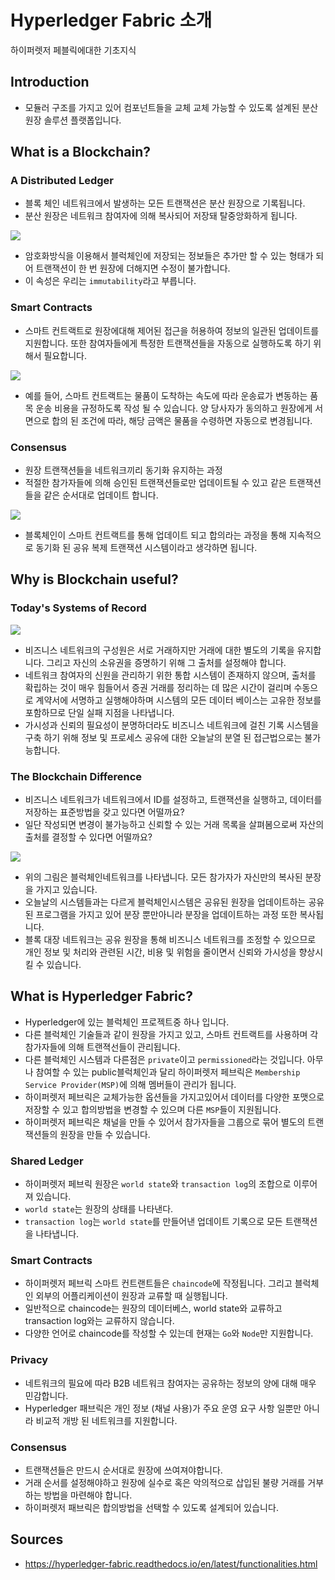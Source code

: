 # Hyperledger Fabric 소개

하이퍼렛저 페블릭에대한 기초지식

## Introduction

* 모듈러 구조를 가지고 있어 컴포넌트들을 교체 교체 가능할 수 있도록
  설계된 분산 원장 솔루션 플랫폽입니다.

## What is a Blockchain?

### A Distributed Ledger

* 블록 체인 네트워크에서 발생하는 모든 트랜잭션은 분산 원장으로 기록됩니다.
* 분산 원장은 네트워크 참여자에 의해 복사되어 저장돼 탈중앙화하게 됩니다.

![](https://hyperledger-fabric.readthedocs.io/en/latest/_images/basic_network.png)

* 암호화방식을 이용해서 블럭체인에 저장되는 정보들은 추가만 할 수 있는 형태가
  되어 트랜잭션이 한 번 원장에 더해지면 수정이 불가합니다.
* 이 속성은 우리는 `immutability`라고 부릅니다.

### Smart Contracts

* 스마트 컨트랙트로 원장에대해 제어된 접근을 허용하여 정보의 일관된 업데이트를
  지원합니다. 또한 참여자들에게 특정한 트랜잭션들을 자동으로 실행하도록 하기
  위해서 필요합니다.

![](https://hyperledger-fabric.readthedocs.io/en/latest/_images/Smart_Contract.png)

* 예를 들어, 스마트 컨트랙트는 물품이 도착하는 속도에 따라 운송료가 변동하는 품목
  운송 비용을 규정하도록 작성 될 수 있습니다. 양 당사자가 동의하고 원장에게
  서면으로 합의 된 조건에 따라, 해당 금액은 물품을 수령하면 자동으로
  변경됩니다.

### Consensus

* 원장 트랜잭션들을 네트워크끼리 동기화 유지하는 과정
* 적절한 참가자들에 의해 승인된 트랜잭션들로만 업데이트될 수 있고 같은
  트랜잭션들을 같은 순서대로 업데이트 합니다.

![](https://hyperledger-fabric.readthedocs.io/en/latest/_images/consensus.png)

* 블록체인이 스마트 컨트랙트를 통해 업데이트 되고 합의라는 과정을 통해
  지속적으로 동기화 된 공유 복제 트랜잭션 시스템이라고 생각하면 됩니다.

## Why is Blockchain useful?

### Today's Systems of Record

![](https://hyperledger-fabric.readthedocs.io/en/latest/_images/current_network.png)

* 비즈니스 네트워크의 구성원은 서로 거래하지만 거래에 대한 별도의 기록을
  유지합니다. 그리고 자신의 소유권을 증명하기 위해 그 출처를 설정해야 합니다.
* 네트워크 참여자의 신원을 관리하기 위한 통합 시스템이 존재하지 않으며, 출처를
  확립하는 것이 매우 힘들어서 증권 거래를 정리하는 데 많은 시간이 걸리며
  수동으로 계약서에 서명하고 실행해야하며 시스템의 모든 데이터 베이스는 고유한
  정보를 포함하므로 단일 실패 지점을 나타냅니다.
* 가시성과 신뢰의 필요성이 분명하더라도 비즈니스 네트워크에 걸친 기록 시스템을
  구축 하기 위해 정보 및 프로세스 공유에 대한 오늘날의 분열 된 접근법으로는
  불가능합니다.

### The Blockchain Difference

* 비즈니스 네트워크가 네트워크에서 ID를 설정하고, 트랜잭션을 실행하고, 데이터를
  저장하는 표준방법을 갖고 있다면 어떨까요?
* 일단 작성되면 변경이 불가능하고 신뢰할 수 있는 거래 목록을 살펴봄으로써
  자산의 출처를 결정할 수 있다면 어떨까요?

![](https://hyperledger-fabric.readthedocs.io/en/latest/_images/future_net.png)

* 위의 그림은 블럭체인네트워크를 나타냅니다. 모든 참가자가 자신만의 복사된
  분장을 가지고 있습니다.
* 오늘날의 시스템들과는 다르게 블럭체인시스템은 공유된 원장을 업데이트하는
  공유된 프로그램을 가지고 있어 분장 뿐만아니라 분장을 업데이트하는 과정 또한
  복사됩니다.
* 블록 대장 네트워크는 공유 원장을 통해 비즈니스 네트워크를 조정할 수 있으므로
  개인 정보 및 처리와 관련된 시간, 비용 및 위험을 줄이면서 신뢰와 가시성을
  향상시킬 수 있습니다.

## What is Hyperledger Fabric?

* Hyperledger에 있는 블럭체인 프로젝트중 하나 입니다.
* 다른 블럭체인 기술들과 같이 원장을 가지고 있고, 스마트 컨트랙트를 사용하며 각
  참가자들에 의해 트랜젹선들이 관리됩니다.
* 다른 블럭체인 시스템과 다른점은 `private`이고 `permissioned`라는 것입니다.
  아무나 참여할 수 있는 public블럭체인과 달리 하이퍼렛저 페브릭은 
  `Membership Service Provider(MSP)`에 의해 멤버들이 관리가 됩니다.
* 하이퍼렛저 페브릭은 교체가능한 옵션들을 가지고있어서 데이터를 다양한 포맷으로
  저장할 수 있고 합의방법을 변경할 수 있으며 다른 `MSP`들이 지원됩니다.
* 하이퍼렛저 페브릭은 채널을 만들 수 있어서 참가자들을 그룹으로 묶어 별도의
  트랜잭션들의 원장을 만들 수 있습니다.

### Shared Ledger

* 하이퍼렛저 페브릭 원장은 `world state`와 `transaction log`의 조합으로
  이루어져 있습니다.
* `world state`는 원장의 상태를 나타낸다.
* `transaction log`는 `world state`를 만들어낸 업데이트 기록으로 모든
  트랜잭션을 나타냅니다.

### Smart Contracts

* 하이퍼렛저 페브릭 스마트 컨트랜트들은 `chaincode`에 작정됩니다. 그리고
  블럭체인 외부의 어플리케이션이 원장과 교류할 때 실행됩니다.
* 일반적으로 chaincode는 원장의 데이터베스, world state와 교류하고 transaction
  log와는 교류하지 않습니다.
* 다양한 언어로 chaincode를 작성할 수 있는데 현재는 `Go`와 `Node`만 지원합니다.

### Privacy

* 네트워크의 필요에 따라 B2B 네트워크 참여자는 공유하는 정보의 양에 대해 매우 
  민감합니다.
* Hyperledger 패브릭은 개인 정보 (채널 사용)가 주요 운영 요구 사항 일뿐만 
  아니라 비교적 개방 된 네트워크를 지원합니다.

### Consensus

* 트랜잭션들은 만드시 순서대로 원장에 쓰여져야합니다.
* 거래 순서를 설정해야하고 원장에 실수로 혹은 악의적으로 삽입된 불량 거래를
  거부하는 방법을 마련해야 합니다.
* 하이퍼렛저 패브릭은 합의방법을 선택할 수 있도록 설계되어 있습니다.

## Sources

* <https://hyperledger-fabric.readthedocs.io/en/latest/functionalities.html>
